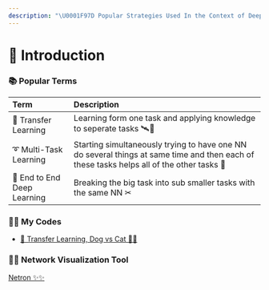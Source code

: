 ```yaml
---
description: "\U0001F97D Popular Strategies Used In the Context of Deep Learning"
---
```


# 🌱 Introduction

### 📚 Popular Terms

| Term | Description |
| :--- | :--- |
| 🚙 Transfer Learning | Learning form one task and applying knowledge to seperate tasks 🛰🚙 |
| ➰ Multi-Task Learning | Starting simultaneously trying to have one NN do several things at same time and then each of these tasks helps all of the other tasks 🚀 |
| 🏴 End to End Deep Learning | Breaking the big task into sub smaller tasks with the same NN ✂ |

### 👩‍💻 My Codes

* [🚙 Transfer Learning, Dog vs Cat 🐶🐱](https://github.com/asmaamirkhan/DeepLearningNotes/tree/da4c62c2afe30406ed8f7318e02c1d797abce34b/5-DLStrategies/0-TransferLearningDogvsCat.ipynb)

### 👷‍♀️ Network Visualization Tool

[Netron ✨✨](https://github.com/lutzroeder/netron)

